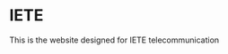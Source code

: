 # IETE

This is the website designed for IETE telecommunication 



































